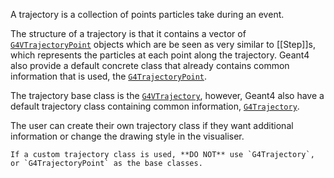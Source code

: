 A trajectory is a collection of points particles take during an event.

The structure of a trajectory is that it contains a vector of [`G4VTrajectoryPoint`](https://gitlab.cern.ch/geant4/geant4/-/blob/master/source/tracking/include/G4VTrajectoryPoint.hh) objects which are be seen as very similar to [[Step]]s, which represents the particles at each point along the trajectory.  Geant4 also provide a default concrete class that already contains common information that is used, the [`G4TrajectoryPoint`](https://gitlab.cern.ch/geant4/geant4/-/blob/master/source/tracking/include/G4TrajectoryPoint.hh). 

The trajectory base class is the [`G4VTrajectory`](https://gitlab.cern.ch/geant4/geant4/-/blob/master/source/tracking/include/G4VTrajectory.hh), however, Geant4 also have a default trajectory class containing common information, [`G4Trajectory`](https://gitlab.cern.ch/geant4/geant4/-/blob/master/source/tracking/include/G4Trajectory.hh). 

The user can create their own trajectory class if they want additional information or change the drawing style in the visualiser.

```ad-warning
If a custom trajectory class is used, **DO NOT** use `G4Trajectory`, or `G4TrajectoryPoint` as the base classes.
```
